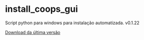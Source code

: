 # install_coops_gui

Script python para windows para instalação automatizada. v0.1.22

[Download da última versão](https://github.com/dalraf/install_coops_python/releases/download/v0.1.22/install_coops_python.exe)
